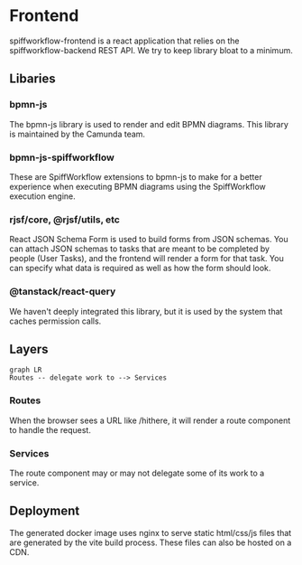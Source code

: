 # Frontend

spiffworkflow-frontend is a react application that relies on the spiffworkflow-backend REST API.
We try to keep library bloat to a minimum.

## Libaries

### bpmn-js

The bpmn-js library is used to render and edit BPMN diagrams.
This library is maintained by the Camunda team.

### bpmn-js-spiffworkflow

These are SpiffWorkflow extensions to bpmn-js to make for a better experience when executing BPMN diagrams using the SpiffWorkflow execution engine.

### rjsf/core, @rjsf/utils, etc

React JSON Schema Form is used to build forms from JSON schemas.
You can attach JSON schemas to tasks that are meant to be completed by people (User Tasks), and the frontend will render a form for that task.
You can specify what data is required as well as how the form should look.

### @tanstack/react-query

We haven't deeply integrated this library, but it is used by the system that caches permission calls.
## Layers

```mermaid
graph LR
Routes -- delegate work to --> Services
```

### Routes

When the browser sees a URL like /hithere, it will render a route component to handle the request.


### Services

The route component may or may not delegate some of its work to a service.
## Deployment

The generated docker image uses nginx to serve static html/css/js files that are generated by the vite build process.
These files can also be hosted on a CDN.
